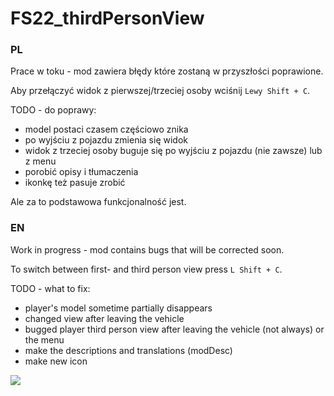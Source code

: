 # FS22_thirdPersonView

### PL
Prace w toku - mod zawiera błędy które zostaną w przyszłości poprawione.

Aby przełączyć widok z pierwszej/trzeciej osoby wciśnij `Lewy Shift + C`.

TODO - do poprawy:
* model postaci czasem częściowo znika
* po wyjściu z pojazdu zmienia się widok
* widok z trzeciej osoby buguje się po wyjściu z pojazdu (nie zawsze) lub z menu
* porobić opisy i tłumaczenia
* ikonkę też pasuje zrobić

Ale za to podstawowa funkcjonalność jest.

### EN
Work in progress - mod contains bugs that will be corrected soon.

To switch between first- and third person view press `L Shift + C`.

TODO - what to fix:
* player's model sometime partially disappears
* changed view after leaving the vehicle
* bugged player third person view after leaving the vehicle (not always) or the menu
* make the descriptions and translations (modDesc)
* make new icon

<img src="https://abload.de/img/fsscreen_2021_12_26_0ypkui.png" align="center"/>
